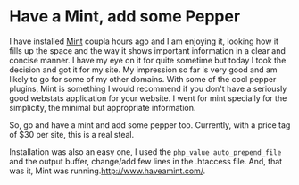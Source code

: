 # Have a Mint, add some Pepper

I have installed [Mint](http://www.haveamint.com/) coupla hours ago and I am enjoying it, looking how it fills up the space and the way it shows important information in a clear and concise manner. I have my eye on it for quite sometime but today I took the decision and got it for my site. My impression so far is very good and am likely to go for some of my other domains. With some of the cool pepper plugins, Mint is something I would recommend if you don't have a seriously good webstats application for your website. I went for mint specially for the simplicity, the minimal but appropriate information.

So, go and have a mint and add some pepper too. Currently, with a price tag of $30 per site, this is a real steal.

Installation was also an easy one, I used the `php_value auto_prepend_file` and the output buffer, change/add few lines in the .htaccess file. And, that was it, Mint was running.http://www.haveamint.com/.

